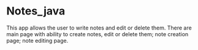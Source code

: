 # Notes_java
This app allows the user to write notes and edit or delete them.
There are main page with ability to create notes, edit or delete them; note creation page; note editing page.
